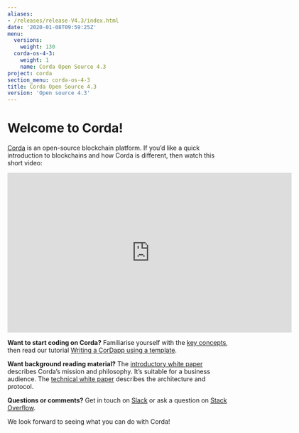 ```yaml
---
aliases:
- /releases/release-V4.3/index.html
date: '2020-01-08T09:59:25Z'
menu:
  versions:
    weight: 130
  corda-os-4-3:
    weight: 1
    name: Corda Open Source 4.3
project: corda
section_menu: corda-os-4-3
title: Corda Open Source 4.3
version: 'Open source 4.3'
---
```


# Welcome to Corda!

[Corda](https://www.corda.net/) is an open-source blockchain platform. If you’d like a quick introduction to blockchains and how Corda is different, then watch this short video:

<embed>
<iframe src="https://player.vimeo.com/video/205410473" width="640" height="360" frameborder="0" webkitallowfullscreen="true" mozallowfullscreen="true" allowfullscreen="true"></iframe>
</embed>


**Want to start coding on Corda?** Familiarise yourself with the [key concepts](../../../../../en/platform/corda/4.3/open-source/key-concepts.md), then read
our tutorial [Writing a CorDapp using a template](../../../../../en/tutorials/corda/4.8/os/template-tutorial/writing-a-cordapp-using-a-template.md).

**Want background reading material?** The [introductory white paper](https://www.r3.com/white-papers/the-corda-platform-an-introduction-whitepaper/) describes Corda’s mission and philosophy. It’s suitable for a business
audience. The [technical white paper](https://www.r3.com/white-papers/corda-technical-whitepaper/) describes the architecture and protocol.

**Questions or comments?** Get in touch on [Slack](http://cordaledger.slack.com/) or ask a question on
[Stack Overflow](https://stackoverflow.com/questions/tagged/corda).

We look forward to seeing what you can do with Corda!
